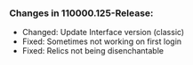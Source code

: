 ### Changes in 110000.125-Release:

- Changed: Update Interface version (classic)
- Fixed: Sometimes not working on first login
- Fixed: Relics not being disenchantable

